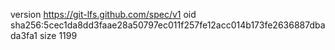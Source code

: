 version https://git-lfs.github.com/spec/v1
oid sha256:5cec1da8dd3faae28a50797ec011f257fe12acc014b173fe2636887dbada3fa1
size 1199
